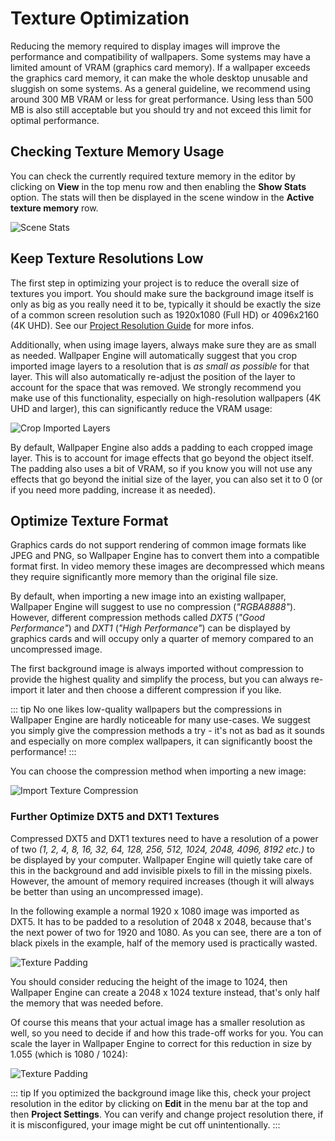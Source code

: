 # Texture Optimization

Reducing the memory required to display images will improve the performance and compatibility of wallpapers. Some systems may have a limited amount of VRAM (graphics card memory). If a wallpaper exceeds the graphics card memory, it can make the whole desktop unusable and sluggish on some systems. As a general guideline, we recommend using around 300 MB VRAM or less for great performance. Using less than 500 MB is also still acceptable but you should try and not exceed this limit for optimal performance.

## Checking Texture Memory Usage

You can check the currently required texture memory in the editor by clicking on **View** in the top menu row and then enabling the **Show Stats** option. The stats will then be displayed in the scene window in the **Active texture memory** row.

![Scene Stats](/img/performance/Stats.png)

## Keep Texture Resolutions Low

The first step in optimizing your project is to reduce the overall size of textures you import. You should make sure the background image itself is only as big as you really need it to be, typically it should be exactly the size of a common screen resolution such as 1920x1080 (Full HD) or 4096x2160 (4K UHD). See our [Project Resolution Guide](/performance/resolution) for more infos.

Additionally, when using image layers, always make sure they are as small as needed. Wallpaper Engine will automatically suggest that you crop imported image layers to a resolution that is *as small as possible* for that layer. This will also automatically re-adjust the position of the layer to account for the space that was removed. We strongly recommend you make use of this functionality, especially on high-resolution wallpapers (4K UHD and larger), this can significantly reduce the VRAM usage:

![Crop Imported Layers](/img/performance/Cropping.png)

By default, Wallpaper Engine also adds a padding to each cropped image layer. This is to account for image effects that go beyond the object itself. The padding also uses a bit of VRAM, so if you know you will not use any effects that go beyond the initial size of the layer, you can also set it to 0 (or if you need more padding, increase it as needed).

## Optimize Texture Format

Graphics cards do not support rendering of common image formats like JPEG and PNG, so Wallpaper Engine has to convert them into a compatible format first. In video memory these images are decompressed which means they require significantly more memory than the original file size.

By default, when importing a new image into an existing wallpaper, Wallpaper Engine will suggest to use no compression (*"RGBA8888"*). However, different compression methods called *DXT5* (*"Good Performance"*) and *DXT1* (*"High Performance"*) can be displayed by graphics cards and will occupy only a quarter of memory compared to an uncompressed image.

The first background image is always imported without compression to provide the highest quality and simplify the process, but you can always re-import it later and then choose a different compression if you like.

::: tip
No one likes low-quality wallpapers but the compressions in Wallpaper Engine are hardly noticeable for many use-cases. We suggest you simply give the compression methods a try - it's not as bad as it sounds and especially on more complex wallpapers, it can significantly boost the performance!
:::

You can choose the compression method when importing a new image:

![Import Texture Compression](/img/performance/Import_compression.png)

### Further Optimize DXT5 and DXT1 Textures

Compressed DXT5 and DXT1 textures need to have a resolution of a power of two *(1, 2, 4, 8, 16, 32, 64, 128, 256, 512, 1024, 2048, 4096, 8192 etc.)* to be displayed by your computer. Wallpaper Engine will quietly take care of this in the background and add invisible pixels to fill in the missing pixels. However, the amount of memory required increases (though it will always be better than using an uncompressed image).

In the following example a normal 1920 x 1080 image was imported as DXT5. It has to be padded to a resolution of 2048 x 2048, because that's the next power of two for 1920 and 1080. As you can see, there are a ton of black pixels in the example, half of the memory used is practically wasted.

![Texture Padding](/img/performance/Power_of_two_padding.png)

You should consider reducing the height of the image to 1024, then Wallpaper Engine can create a 2048 x 1024 texture instead, that's only half the memory that was needed before.

Of course this means that your actual image has a smaller resolution as well, so you need to decide if and how this trade-off works for you. You can scale the layer in Wallpaper Engine to correct for this reduction in size by 1.055 (which is 1080 / 1024):

![Texture Padding](/img/performance/Fix_optimized_scale.png)

::: tip
If you optimized the background image like this, check your project resolution in the editor by clicking on **Edit** in the menu bar at the top and then **Project Settings**. You can verify and change project resolution there, if it is misconfigured, your image might be cut off unintentionally.
:::













